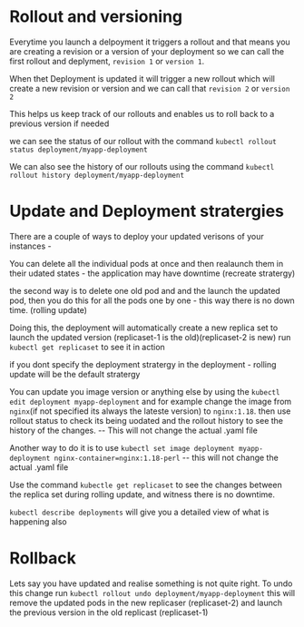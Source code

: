# Rollout and versioning

Everytime you launch a delpoyment it triggers a rollout and that means you are creating a revision or a version of your deployment so we can call the first rollout and deplyment, ```revision 1``` or ```version 1```.

When thet Deployment is updated it will trigger a new rollout which will create a new revision or version and we can call that ```revision 2``` or ```version 2```

This helps us keep track of our rollouts and enables us to roll back to a previous version if needed 

we can see the status of our rollout with the command ```kubectl rollout status deployment/myapp-deployment```

We can also see the history of our rollouts using the command ```kubectl rollout history deployment/myapp-deployment```

# Update and Deployment stratergies

There are a couple of ways to deploy your updated verisons of your instances - 

You can delete all the individual pods at once and then realaunch them in their udated states - the application may have downtime (recreate stratergy)

the second way is to delete one old pod and and the launch the updated pod, then you do this for all the pods one by one - this way there is no down time. (rolling update)

Doing this, the deployment will automatically create a new replica set to launch the updated version (replicaset-1 is the old)(replicaset-2 is new) run ```kubectl get replicaset``` to see it in action

if you dont specify the deployment stratergy in the deployment - rolling update will be the default stratergy 

You can update you image version or anything else by using the ```kubectl edit deployment myapp-deployment``` and for example change the image from ```nginx```(if not specified its always the lateste version) to ```nginx:1.18```. then use rollout status to check its being uodated and the rollout history to see the history of the changes. -- This will not change the actual .yaml file

Another way to do it is to use ```kubectl set image deployment myapp-deployment nginx-container=nginx:1.18-perl``` -- this will not change the actual .yaml file

Use the command ```kubectle get replicaset``` to see the changes between the replica set during rolling update, and witness there is no downtime.

```kubectl describe deployments``` will give you a detailed view of what is happening also

# Rollback

Lets say you have updated and realise something is not quite right. To undo this change run ```kubectl rollout undo deployment/myapp-deployment``` this will remove the updated pods in the new replicaser (replicaset-2) and launch the previous version in the old replicast (replicaset-1)

